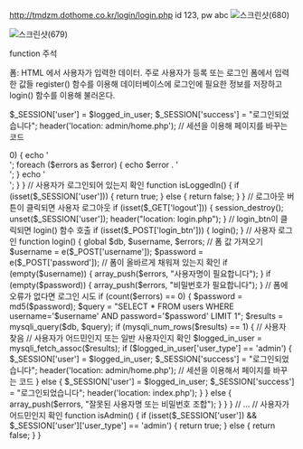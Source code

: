 http://tmdzm.dothome.co.kr/login/login.php
id 123, pw abc
![스크린샷(680)](https://github.com/ks2019575010/webprograming/assets/48661594/5de37132-e7a0-41a8-bfb0-485ae6408af6)


![스크린샷(679)](https://github.com/ks2019575010/webprograming/assets/48661594/140a4553-c4ad-4675-93ee-d0afbb6e9c2e)

function 주석

폼: HTML 에서 사용자가 입력한 데이터. 주로 사용자가 등록 또는 로그인 폼에서 입력한 값들
register() 함수를 이용해 데이터베이스에 로그인에 필요한 정보를 저장하고
login() 함수를 이용해 불러온다.

$_SESSION['user'] = $logged_in_user;
$_SESSION['success']  = "로그인되었습니다";
header('location: admin/home.php'); // 세션을 이용해 페이지를 바꾸는 코드


<?php


session_start();


// 데이터베이스에 연결


$db = mysqli_connect('localhost', 'tmdzm', 'Popo121!', 'tmdzm');//host,MySQL이름,비밀번호,데이터베이스이름을 넣어야 한다.


// 변수 선언


$username = "";


$email    = "";


$errors   = array();


// register_btn이 클릭되면 register() 함수 호출

if (isset($_POST['register_btn'])) {

    register();
    
}


// 사용자 등록

function register()

{

    // 이 함수 내에서 사용할 변수들을 global 키워드를 사용하여 전역 변수로 만듦
    
    global $db, $errors, $username, $email;
    

    // 폼(즉,페이지내)에서 모든 입력 값을 받음. 값을 이스케이프하기 위해 아래에 정의된 e() 함수 호출
    
    
    $username    =  e($_POST['username']);
    
    
    $email       =  e($_POST['email']);
    
    
    $password_1  =  e($_POST['password_1']);
    
    
    $password_2  =  e($_POST['password_2']);
    

    // 폼 유효성 검사: 폼이 올바르게 채워져 있는지 확인
    
    
    if (empty($username)) {
    
    
        array_push($errors, "사용자명이 필요합니다");
        
        
    }
    
    if (empty($email)) {
    
    
        array_push($errors, "이메일이 필요합니다");
        
    }
    
    if (empty($password_1)) {
    
        array_push($errors, "비밀번호가 필요합니다");
        
    }
    
    if ($password_1 != $password_2) {
    
        array_push($errors, "두 비밀번호가 일치하지 않습니다");
    }
    
    // 폼에 오류가 없다면 사용자 등록
    
    if (count($errors) == 0) {
    
        $password = md5($password_1); // 데이터베이스에 저장하기 전에 비밀번호를 암호화

        if (isset($_POST['user_type'])) {
        
            $user_type = e($_POST['user_type']);
            
            $query = "INSERT INTO users (username, email, user_type, password) 
                      VALUES('$username', '$email', '$user_type', '$password')";
                      
            mysqli_query($db, $query);
            
            $_SESSION['success']  = "새로운 사용자가 성공적으로 생성되었습니다!";
            
            header('location: home.php');
            
        } else {
        
            $query = "INSERT INTO users (username, email, user_type, password) 
                      VALUES('$username', '$email', 'user', '$password')";
                      
            mysqli_query($db, $query);
            

            // 생성된 사용자의 ID를 가져옴
            
            $logged_in_user_id = mysqli_insert_id($db);
            

            $_SESSION['user'] = getUserById($logged_in_user_id); // 로그인된 사용자를 세션에 저장
            
            $_SESSION['success']  = "로그인되었습니다";
            
            header('location: index.php');
            
        }
        
    }
    
}


// 사용자 ID로부터 사용자 배열 반환

function getUserById($id)

{

    global $db;
    
    $query = "SELECT * FROM users WHERE id=" . $id;
    
    $result = mysqli_query($db, $query);
    

    $user = mysqli_fetch_assoc($result);
    
    return $user;
    
}


// 문자열 이스케이프

function e($val)

{

    global $db;
    
    return mysqli_real_escape_string($db, trim($val));
    
}


// 오류 메시지 표시

function display_error()

{
    global $errors;
    

    if (count($errors) > 0) {
    
        echo '<div class="error">';
        
        foreach ($errors as $error) {
        
            echo $error . '<br>';
            
        }
        
        echo '</div>';
        
    }
    
}


// 사용자가 로그인되어 있는지 확인

function isLoggedIn()

{

    if (isset($_SESSION['user'])) {
    
        return true;
        
    } else {
    
        return false;
        
    }
    
}


// 로그아웃 버튼이 클릭되면 사용자 로그아웃

if (isset($_GET['logout'])) {

    session_destroy();
    
    unset($_SESSION['user']);
    
    header("location: login.php");
    
}

// login_btn이 클릭되면 login() 함수 호출

if (isset($_POST['login_btn'])) {

    login();
    
}


// 사용자 로그인

function login()

{

    global $db, $username, $errors;
    

    // 폼 값 가져오기
    
    $username = e($_POST['username']);
    
    $password = e($_POST['password']);
    

    // 폼이 올바르게 채워져 있는지 확인
    
    if (empty($username)) {
    
        array_push($errors, "사용자명이 필요합니다");
        
    }
    if (empty($password)) {
    
        array_push($errors, "비밀번호가 필요합니다");
        
    }

    // 폼에 오류가 없다면 로그인 시도
    
    if (count($errors) == 0) {
    
        $password = md5($password);

        $query = "SELECT * FROM users WHERE username='$username' AND password='$password' LIMIT 1";
        
        $results = mysqli_query($db, $query);

        if (mysqli_num_rows($results) == 1) { // 사용자 찾음
        
            // 사용자가 어드민인지 또는 일반 사용자인지 확인
            
            $logged_in_user = mysqli_fetch_assoc($results);
            
            if ($logged_in_user['user_type'] == 'admin') {
            

                $_SESSION['user'] = $logged_in_user;
                
                $_SESSION['success']  = "로그인되었습니다";
                
                header('location: admin/home.php'); // 세션을 이용해서 페이지를 바꾸는 코드
                
            } else {
            
                $_SESSION['user'] = $logged_in_user;
                
                $_SESSION['success']  = "로그인되었습니다";
                
                header('location: index.php');
            }
            
        } else {
        
            array_push($errors, "잘못된 사용자명 또는 비밀번호 조합");
            
        }
        
    }
    
}

// ...


// 사용자가 어드민인지 확인

function isAdmin()

{

    if (isset($_SESSION['user']) && $_SESSION['user']['user_type'] == 'admin') {
    
        return true;
        
    } else {
    
        return false;
    }
    
}

